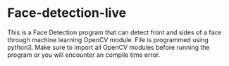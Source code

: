 # Face-detection-live

This is a Face Detection program that can detect front and sides of a face through machine learning OpenCV module.
File is programmed using python3.
Make sure to import all OpenCV modules before running the program or you will encounter an compile time error.
